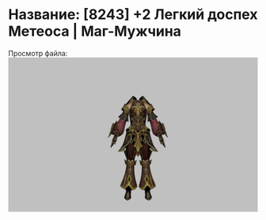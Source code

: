 # Название: [8243] +2 Легкий доспех Метеоса | Маг-Мужчина

Просмотр файла:
![p040030.png](p040030.png)